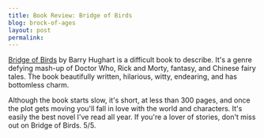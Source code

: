 ```yaml
---
title: Book Review: Bridge of Birds
blog: brock-of-ages
layout: post
permalink:
---
```

[Bridge of Birds][amazon link] by Barry Hughart is a difficult book to describe. It's a genre defying mash-up of Doctor Who, Rick and Morty, fantasy, and Chinese fairy tales. The book beautifully written, hilarious, witty, endearing, and has bottomless charm.

Although the book starts slow, it's short, at less than 300 pages, and once the plot gets moving you'll fall in love with the world and characters. It's easily the best novel I've read all year. If you're a lover of stories, don't miss out on Bridge of Birds. 5/5.



[amazon link]: https://www.amazon.com/Bridge-Birds-Novel-Ancient-China/dp/0345321383
